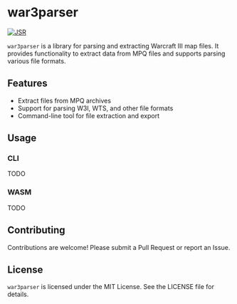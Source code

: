 # war3parser

[![JSR](https://jsr.io/badges/@wesleyel/war3parser)](https://jsr.io/@wesleyel/war3parser)

`war3parser` is a library for parsing and extracting Warcraft III map files. It provides functionality to extract data from MPQ files and supports parsing various file formats.

## Features

- Extract files from MPQ archives
- Support for parsing W3I, WTS, and other file formats
- Command-line tool for file extraction and export

## Usage

### CLI

TODO

### WASM

TODO

## Contributing

Contributions are welcome! Please submit a Pull Request or report an Issue.

## License

`war3parser` is licensed under the MIT License. See the LICENSE file for details.
